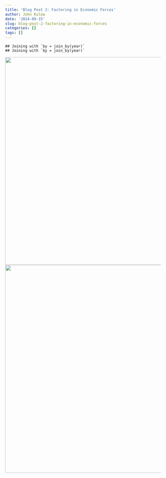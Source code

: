 ```yaml
---
title: 'Blog Post 2: Factoring in Economic Forces'
author: John Kulow
date: '2024-09-15'
slug: blog-post-2-factoring-in-economic-forces
categories: []
tags: []
---
```











```
## Joining with `by = join_by(year)`
## Joining with `by = join_by(year)`
```

<img src="{{< blogdown/postref >}}index_files/figure-html/unnamed-chunk-4-1.png" width="672" /><img src="{{< blogdown/postref >}}index_files/figure-html/unnamed-chunk-4-2.png" width="672" />


































